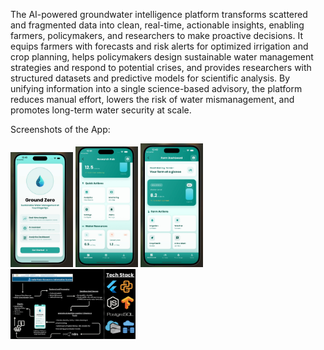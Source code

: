 The AI-powered groundwater intelligence platform transforms scattered and fragmented data into clean, real-time, actionable insights, enabling farmers, policymakers, and researchers to make proactive decisions. It equips farmers with forecasts and risk alerts for optimized irrigation and crop planning, helps policymakers design sustainable water management strategies and respond to potential crises, and provides researchers with structured datasets and predictive models for scientific analysis. By unifying information into a single science-based advisory, the platform reduces manual effort, lowers the risk of water mismanagement, and promotes long-term water security at scale.


Screenshots of the App:  

<img src="./assets/Screenshots%20of%20the%20App/App%20ss.jpg" alt="App Screenshot" width="100"/>  <img src="./assets/Screenshots%20of%20the%20App/Research%20Dashboard.jpg" alt="Research Dashboard" width="100"/>  <img src="./assets/Screenshots%20of%20the%20App/Farm%20Dashboard.jpg" alt="Farmer Dashboard" width="100"/><img src="./assets/Screenshots%20of%20the%20App/Tech%20Stack.jpg" alt="Tech Stack" width="200"/>  

